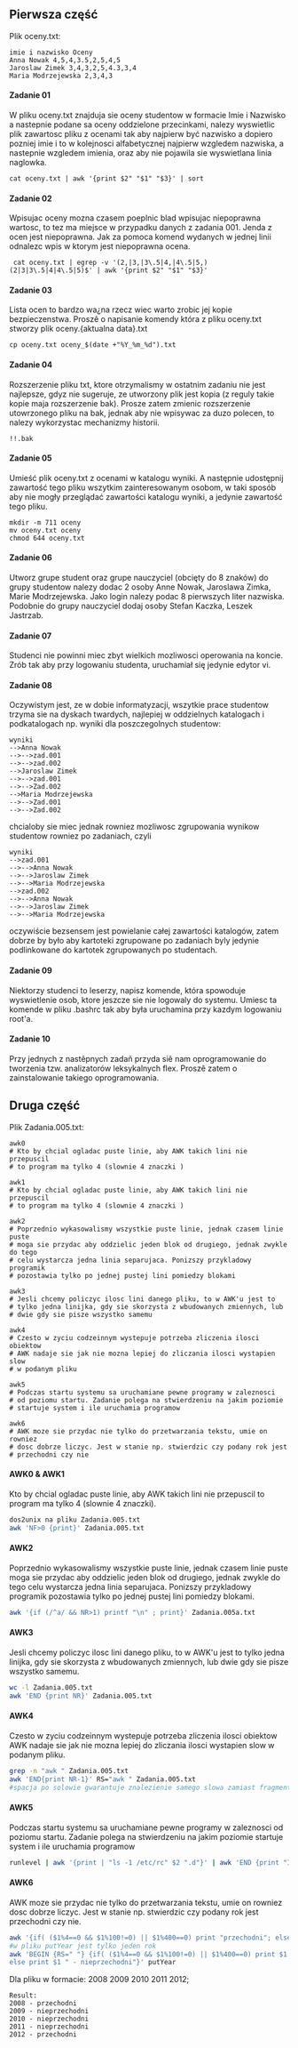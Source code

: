 ## Pierwsza część
Plik oceny.txt:
```
imie i nazwisko Oceny
Anna Nowak 4,5,4,3.5,2,5,4,5
Jaroslaw Zimek 3,4,3,2,5,4.3,3,4
Maria Modrzejewska 2,3,4,3
```
#### Zadanie 01
W pliku oceny.txt znajduja sie oceny studentow w formacie Imie i Nazwisko a nastepnie podane sa oceny oddzielone przecinkami, nalezy wyswietlic plik zawartosc pliku z ocenami tak aby najpierw być nazwisko a dopiero pozniej imie i to w kolejnosci alfabetycznej najpierw wzgledem nazwiska, a nastepnie wzgledem imienia, oraz aby nie pojawila sie wyswietlana linia naglowka.

```
cat oceny.txt | awk '{print $2" "$1" "$3}' | sort
```

#### Zadanie 02
Wpisujac oceny mozna czasem poeplnic blad wpisujac niepoprawna wartosc, to tez ma miejsce w przypadku danych z zadania 001. Jenda z ocen jest niepoprawna. Jak za pomoca komend wydanych w jednej linii odnalezc wpis w ktorym  jest niepoprawna ocena.
```
 cat oceny.txt | egrep -v '(2,|3,|3\.5|4,|4\.5|5,)(2|3|3\.5|4|4\.5|5)$' | awk '{print $2" "$1" "$3}'
```

#### Zadanie 03
Lista ocen to bardzo wa¿na rzecz wiec warto zrobic jej kopie bezpieczenstwa. Proszê o napisanie komendy która z pliku oceny.txt stworzy plik oceny.{aktualna data}.txt
```
cp oceny.txt oceny_$(date +"%Y_%m_%d").txt
```

#### Zadanie 04
Rozszerzenie pliku txt, ktore otrzymalismy w ostatnim zadaniu nie jest najlepsze, gdyz nie sugeruje, ze utworzony plik jest kopia (z reguly takie kopie maja rozszerzenie bak). Prosze zatem zmienic rozszerzenie utowrzonego pliku na bak, jednak aby nie wpisywac za duzo polecen, to nalezy wykorzystac mechanizmy historii.
```
!!.bak
```

#### Zadanie 05
Umieść plik oceny.txt z ocenami w katalogu wyniki. A następnie udostępnij zawartość tego pliku wszytkim zainteresowanym osobom, w taki sposób aby nie mogły przeglądać zawartości katalogu wyniki, a jedynie  zawartość tego pliku.
```
mkdir -m 711 oceny
mv oceny.txt oceny
chmod 644 oceny.txt
```

#### Zadanie 06
Utworz grupe student oraz grupe nauczyciel (obcięty do 8 znaków) do grupy studentow nalezy dodac 2 osoby Anne Nowak, Jaroslawa Zimka, Marie Modrzejewska. Jako login nalezy podac 8 pierwszych liter nazwiska. Podobnie do grupy nauczyciel dodaj osoby Stefan Kaczka, Leszek Jastrzab.

#### Zadanie 07
Studenci nie powinni miec zbyt wielkich mozliwosci operowania na koncie. Zrób tak aby przy logowaniu studenta, uruchamiał się jedynie edytor vi.

#### Zadanie 08
Oczywistym jest, ze w dobie informatyzacji, wszytkie prace studentow trzyma sie na dyskach twardych, najlepiej w oddzielnych katalogach i podkatalogach np. wyniki dla poszczegolnych studentow:
```
wyniki
-->Anna Nowak 
-->-->zad.001
-->-->zad.002
-->Jaroslaw Zimek 
-->-->zad.001
-->-->Zad.002
-->Maria Modrzejewska
-->-->Zad.001
-->-->Zad.002
```
chcialoby sie miec jednak rowniez mozliwosc zgrupowania wynikow studentow rowniez po zadaniach, czyli 
```
wyniki
-->zad.001
-->-->Anna Nowak 
-->-->Jaroslaw Zimek 
-->-->Maria Modrzejewska
-->zad.002
-->-->Anna Nowak 
-->-->Jaroslaw Zimek 
-->-->Maria Modrzejewska
```
oczywiście bezsensem jest powielanie całej zawartości katalogów, zatem dobrze by było aby kartoteki zgrupowane po zadaniach byly jedynie podlinkowane do kartotek zgrupowanych po studentach.

#### Zadanie 09
Niektorzy studenci to leserzy, napisz komende, która spowoduje wyswietlenie osob, ktore jeszcze sie nie logowaly do systemu. Umiesc ta komende w pliku .bashrc tak aby była uruchamina przy kazdym logowaniu root'a.

#### Zadanie 10
Przy jednych z nastêpnych zadañ przyda siê nam oprogramowanie do tworzenia tzw. analizatorów leksykalnych flex. Proszê zatem o zainstalowanie takiego oprogramowania.

## Druga część
Plik Zadania.005.txt:
```
awk0
# Kto by chcial ogladac puste linie, aby AWK takich lini nie przepuscil
# to program ma tylko 4 (slownie 4 znaczki )

awk1
# Kto by chcial ogladac puste linie, aby AWK takich lini nie przepuscil
# to program ma tylko 4 (slownie 4 znaczki )

awk2 
# Poprzednio wykasowalismy wszystkie puste linie, jednak czasem linie puste
# moga sie przydac aby oddzielic jeden blok od drugiego, jednak zwykle do tego
# celu wystarcza jedna linia separujaca. Ponizszy przykladowy programik 
# pozostawia tylko po jednej pustej lini pomiedzy blokami

awk3
# Jesli chcemy policzyc ilosc lini danego pliku, to w AWK'u jest to
# tylko jedna linijka, gdy sie skorzysta z wbudowanych zmiennych, lub
# dwie gdy sie pisze wszystko samemu

awk4
# Czesto w zyciu codzeinnym wystepuje potrzeba zliczenia ilosci obiektow
# AWK nadaje sie jak nie mozna lepiej do zliczania ilosci wystapien slow 
# w podanym pliku

awk5
# Podczas startu systemu sa uruchamiane pewne programy w zaleznosci
# od poziomu startu. Zadanie polega na stwierdzeniu na jakim poziomie 
# startuje system i ile uruchamia programow

awk6
# AWK moze sie przydac nie tylko do przetwarzania tekstu, umie on rowniez
# dosc dobrze liczyc. Jest w stanie np. stwierdzic czy podany rok jest 
# przechodni czy nie
```

#### AWK0 & AWK1
Kto by chcial ogladac puste linie, aby AWK takich lini nie przepuscil to program ma tylko 4 (slownie 4 znaczki).
```bash
dos2unix na pliku Zadania.005.txt
awk 'NF>0 {print}' Zadania.005.txt
```
#### AWK2
Poprzednio wykasowalismy wszystkie puste linie, jednak czasem linie puste moga sie przydac aby oddzielic jeden blok od drugiego, jednak zwykle do tego celu wystarcza jedna linia separujaca. Ponizszy przykladowy programik pozostawia tylko po jednej pustej lini pomiedzy blokami.
```bash
awk '{if (/^a/ && NR>1) printf "\n" ; print}' Zadania.005a.txt
```

#### AWK3
Jesli chcemy policzyc ilosc lini danego pliku, to w AWK'u jest to tylko jedna linijka, gdy sie skorzysta z wbudowanych zmiennych, lub
dwie gdy sie pisze wszystko samemu.
```bash
wc -l Zadania.005.txt
awk 'END {print NR}' Zadania.005.txt
```
#### AWK4
Czesto w zyciu codzeinnym wystepuje potrzeba zliczenia ilosci obiektow AWK nadaje sie jak nie mozna lepiej do zliczania ilosci wystapien slow w podanym pliku.
```bash
grep -n "awk " Zadania.005.txt
awk 'END{print NR-1}' RS="awk " Zadania.005.txt 
#spacja po solowie gwarantuje znalezienie samego slowa zamiast fragmentu
```
#### AWK5
Podczas startu systemu sa uruchamiane pewne programy w zaleznosci od poziomu startu. Zadanie polega na stwierdzeniu na jakim poziomie startuje system i ile uruchamia programow
```bash
runlevel | awk '{print | "ls -1 /etc/rc" $2 ".d"}' | awk 'END {print "Ilosc uruchominych uslug: "NR-2}'
```
#### AWK6
AWK moze sie przydac nie tylko do przetwarzania tekstu, umie on rowniez dosc dobrze liczyc. Jest w stanie np. stwierdzic czy podany rok jest przechodni czy nie.
```bash
awk '{if( ($1%4==0 && $1%100!=0) || $1%400==0) print "przechodni"; else print "nieprzechodni"}' putYear 
#w pliku putYear jest tylko jeden rok
awk 'BEGIN {RS=" "} {if( ($1%4==0 && $1%100!=0) || $1%400==0) print $1 " - przechodni"; 
else print $1 " - nieprzechodni"}' putYear
```
Dla pliku w formacie: 2008 2009 2010 2011 2012;
```
Result:
2008 - przechodni
2009 - nieprzechodni
2010 - nieprzechodni
2011 - nieprzechodni
2012 - przechodni
```
